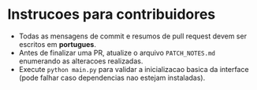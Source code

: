 # Instrucoes para contribuidores

- Todas as mensagens de commit e resumos de pull request devem ser escritos em **portugues**.
- Antes de finalizar uma PR, atualize o arquivo `PATCH_NOTES.md` enumerando as alteracoes realizadas.
- Execute `python main.py` para validar a inicializacao basica da interface (pode falhar caso dependencias nao estejam instaladas).
